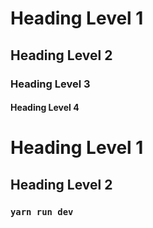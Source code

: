 # Heading Level 1
## Heading Level 2
### Heading Level 3
#### Heading Level 4

Heading Level 1
===

Heading Level 2
---

### `yarn run dev`
